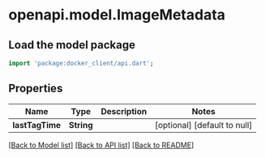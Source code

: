 # openapi.model.ImageMetadata

## Load the model package
```dart
import 'package:docker_client/api.dart';
```

## Properties
Name | Type | Description | Notes
------------ | ------------- | ------------- | -------------
**lastTagTime** | **String** |  | [optional] [default to null]

[[Back to Model list]](../README.md#documentation-for-models) [[Back to API list]](../README.md#documentation-for-api-endpoints) [[Back to README]](../README.md)


